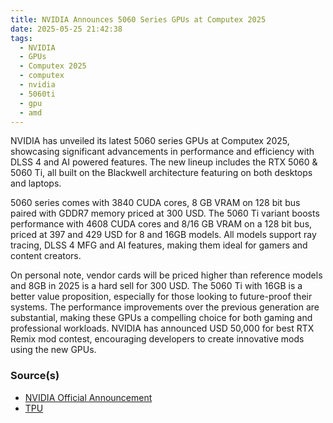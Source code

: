 ```yaml
---
title: NVIDIA Announces 5060 Series GPUs at Computex 2025
date: 2025-05-25 21:42:38
tags:
  - NVIDIA
  - GPUs
  - Computex 2025
  - computex
  - nvidia
  - 5060ti
  - gpu
  - amd
---
```


NVIDIA has unveiled its latest 5060 series GPUs at Computex 2025, showcasing significant advancements in performance and efficiency with DLSS 4 and AI powered features. The new lineup includes the RTX 5060 & 5060 Ti, all built on the Blackwell architecture featuring on both desktops and laptops.

<!-- more -->

5060 series comes with 3840 CUDA cores, 8 GB VRAM on 128 bit bus paired with GDDR7 memory priced at 300 USD. The 5060 Ti variant boosts performance with 4608 CUDA cores and 8/16 GB VRAM on a 128 bit bus, priced at 397 and 429 USD for 8 and 16GB models. All models support ray tracing, DLSS 4 MFG and AI features, making them ideal for gamers and content creators.

On personal note, vendor cards will be priced higher than reference models and 8GB in 2025 is a hard sell for 300 USD. The 5060 Ti with 16GB is a better value proposition, especially for those looking to future-proof their systems. The performance improvements over the previous generation are substantial, making these GPUs a compelling choice for both gaming and professional workloads. NVIDIA has announced USD 50,000 for best RTX Remix mod contest, encouraging developers to create innovative mods using the new GPUs.

### Source(s)

- [NVIDIA Official Announcement][def]
- [TPU][def2]

[def]: https://www.nvidia.com/en-us/geforce/news/rtx-5060-out-now/
[def2]: https://www.techpowerup.com/336941/nvidia-geforce-updates-at-computex-2025-rtx-5060-rtx-remix-mod-contest
